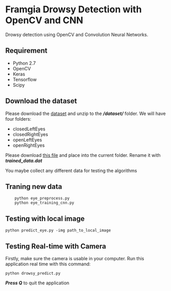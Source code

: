 # Framgia Drowsy Detection with OpenCV and CNN
Drowsy detection using OpenCV and Convolution Neural Networks.
## Requirement
*  Python 2.7
*  OpenCV
*  Keras
*  Tensorflow
*  Scipy
## Download the dataset
Please download the [dataset](http://parnec.nuaa.edu.cn/xtan/data/ClosedEyeDatabases.html) and unzip to the ***/dataset/*** folder. We will have four folders:
* closedLeftEyes
* closedRightEyes
* openLeftEyes
* openRightEyes

Please download [this file](https://github.com/AKSHAYUBHAT/TensorFace/blob/master/openface/models/dlib/shape_predictor_68_face_landmarks.dat) and place into the current folder. Rename it with ***trained_data.dat***

You maybe collect any different data for testing the algorithms
## Traning new data
```
    python eye_preprocess.py
    python eye_training_cnn.py
```

## Testing with local image
~~~
python predict_eye.py -img path_to_local_image
~~~

## Testing Real-time with Camera
Firstly, make sure the camera is usable in your computer. Run this application real time with this command:
~~~
python drowsy_predict.py
~~~

***Press Q*** to quit the application
